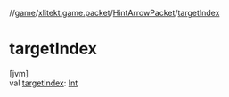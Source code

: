 //[game](../../../index.md)/[xlitekt.game.packet](../index.md)/[HintArrowPacket](index.md)/[targetIndex](target-index.md)

# targetIndex

[jvm]\
val [targetIndex](target-index.md): [Int](https://kotlinlang.org/api/latest/jvm/stdlib/kotlin/-int/index.html)
